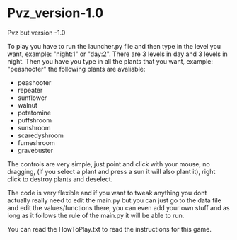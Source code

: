 # Pvz_version-1.0
Pvz but version -1.0

To play you have to run the launcher.py file and then type in the level you want, example: "night:1" or "day:2". There are 3 levels in day and 3 levels in night. Then you have you type in all the plants that you want, example: "peashooter" the following plants are avaliable:

- peashooter
- repeater
- sunflower
- walnut
- potatomine
- puffshroom
- sunshroom
- scaredyshroom
- fumeshroom
- gravebuster

The controls are very simple, just point and click with your mouse, no dragging, (if you select a plant and press a sun it will also plant it), right click to destroy plants and deselect. 

The code is very flexible and if you want to tweak anything you dont actually really need to edit the main.py but you can just go to the data file and edit the values/functions there, you can even add your own stuff and as long as it follows the rule of the main.py it will be able to run.

You can read the HowToPlay.txt to read the instructions for this game.
